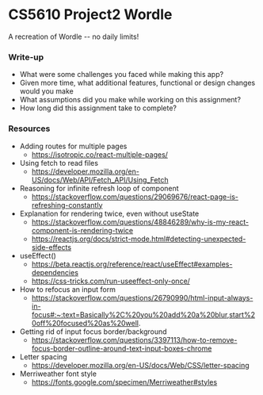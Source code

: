 # CS5610 Project2 Wordle
A recreation of Wordle -- no daily limits!

### Write-up
- What were some challenges you faced while making this app?
- Given more time, what additional features, functional or design changes would you make
- What assumptions did you make while working on this assignment?
- How long did this assignment take to complete?

### Resources
- Adding routes for multiple pages
    - https://isotropic.co/react-multiple-pages/
- Using fetch to read files
    - https://developer.mozilla.org/en-US/docs/Web/API/Fetch_API/Using_Fetch
- Reasoning for infinite refresh loop of component
    - https://stackoverflow.com/questions/29069676/react-page-is-refreshing-constantly
- Explanation for rendering twice, even without useState
    - https://stackoverflow.com/questions/48846289/why-is-my-react-component-is-rendering-twice
    - https://reactjs.org/docs/strict-mode.html#detecting-unexpected-side-effects
- useEffect()
    - https://beta.reactjs.org/reference/react/useEffect#examples-dependencies
    - https://css-tricks.com/run-useeffect-only-once/
- How to refocus an input form
    - https://stackoverflow.com/questions/26790990/html-input-always-in-focus#:~:text=Basically%2C%20you%20add%20a%20blur,start%20off%20focused%20as%20well.
- Getting rid of input focus border/background
    - https://stackoverflow.com/questions/3397113/how-to-remove-focus-border-outline-around-text-input-boxes-chrome
- Letter spacing
    - https://developer.mozilla.org/en-US/docs/Web/CSS/letter-spacing
- Merriweather font style
    - https://fonts.google.com/specimen/Merriweather#styles